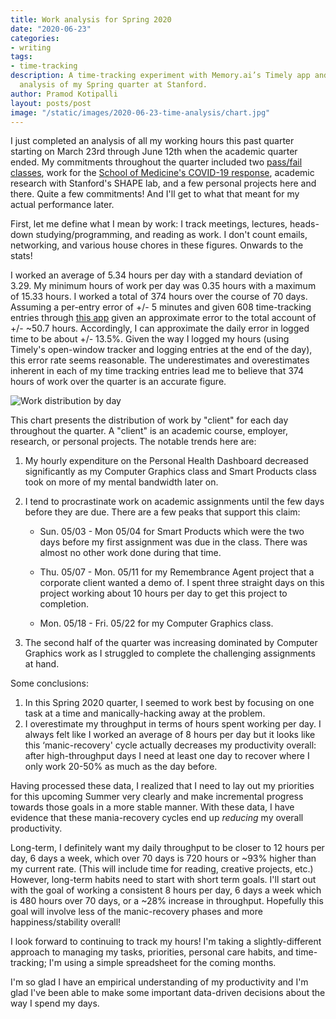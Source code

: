 ```yaml
---
title: Work analysis for Spring 2020
date: "2020-06-23"
categories:
- writing
tags:
- time-tracking
description: A time-tracking experiment with Memory.ai’s Timely app and a post-hoc
  analysis of my Spring quarter at Stanford.
author: Pramod Kotipalli
layout: posts/post
image: "/static/images/2020-06-23-time-analysis/chart.jpg"
---
```


I just completed an analysis of all my working hours this
past quarter starting on March 23rd through June 12th when
the academic quarter ended. My commitments throughout the
quarter included two [pass/fail
classes](https://www.stanforddaily.com/2020/03/26/spring-classes-to-be-graded-on-satisfactory-no-credit-scale-faculty-senate-decides/),
work for the [School of Medicine's COVID-19
response](https://innovations.stanford.edu/wearables),
academic research with Stanford's SHAPE lab, and a few
personal projects here and there. Quite a few commitments!
And I'll get to what that meant for my actual performance
later.

First, let me define what I mean by work: I track meetings,
lectures, heads-down studying/programming, and reading as
work. I don't count emails, networking, and various house
chores in these figures. Onwards to the stats!

I worked an average of 5.34 hours per day with a standard
deviation of 3.29. My minimum hours of work per day was 0.35
hours with a maximum of 15.33 hours. I worked a total of 374
hours over the course of 70 days. Assuming a per-entry error
of +/- 5 minutes and given 608 time-tracking entries through
[this
app](https://memory.ai/timely/features/automatic-time-tracking)
given an approximate error to the total account of +/- ~50.7
hours. Accordingly, I can approximate the daily error in
logged time to be about +/- 13.5%. Given the way I logged my
hours (using Timely's open-window tracker and logging
entries at the end of the day), this error rate seems
reasonable. The underestimates and overestimates inherent in
each of my time tracking entries lead me to believe that 374
hours of work over the quarter is an accurate figure.

![Work distribution by
day](/static/images/2020-06-23-time-analysis/chart.jpg)


This chart presents the distribution of work by "client" for
each day throughout the quarter. A "client" is an academic
course, employer, research, or personal projects. The
notable trends here are:
  1. My hourly expenditure on the Personal Health Dashboard
     decreased significantly as my Computer Graphics class
     and Smart Products class took on more of my mental
     bandwidth later on.
  2. I tend to procrastinate work on academic assignments
     until the few days before they are due. There are a few
     peaks that support this claim:

      * Sun. 05/03 - Mon 05/04 for Smart Products which were
        the two days before my first assignment was due in
        the class. There was almost no other work done
        during that time.

      * Thu. 05/07 - Mon. 05/11 for my Remembrance Agent
        project that a corporate client wanted a demo of. I
        spent three straight days on this project working
        about 10 hours per day to get this project to
        completion.

      * Mon. 05/18 - Fri. 05/22 for my Computer Graphics
        class.
  3. The second half of the quarter was increasing dominated
     by Computer Graphics work as I struggled to complete
     the challenging assignments at hand.

Some conclusions:
  1. In this Spring 2020 quarter, I seemed to work best by
     focusing on one task at a time and manically-hacking
     away at the problem.
  2. I overestimate my throughput in terms of hours spent
     working per day. I always felt like I worked an average
     of 8 hours per day but it looks like this
     ‘manic-recovery' cycle actually decreases my
     productivity overall: after high-throughput days I need
     at least one day to recover where I only work 20-50% as
     much as the day before.

Having processed these data, I realized that I need to lay
out my priorities for this upcoming Summer very clearly and
make incremental progress towards those goals in a more
stable manner. With these data, I have evidence that these
mania-recovery cycles end up _reducing_ my overall
productivity.

Long-term, I definitely want my daily throughput to be
closer to 12 hours per day, 6 days a week, which over 70
days is 720 hours or ~93% higher than my current rate. (This
will include time for reading, creative projects, etc.)
However, long-term habits need to start with short term
goals. I'll start out with the goal of working a consistent
8 hours per day, 6 days a week which is 480 hours over 70
days, or a ~28% increase in throughput. Hopefully this goal
will involve less of the manic-recovery phases and more
happiness/stability overall!

I look forward to continuing to track my hours! I'm taking a
slightly-different approach to managing my tasks,
priorities, personal care habits, and time-tracking; I'm
using a simple spreadsheet for the coming months.

I'm so glad I have an empirical understanding of my
productivity and I'm glad I've been able to make some
important data-driven decisions about the way I spend my
days.
